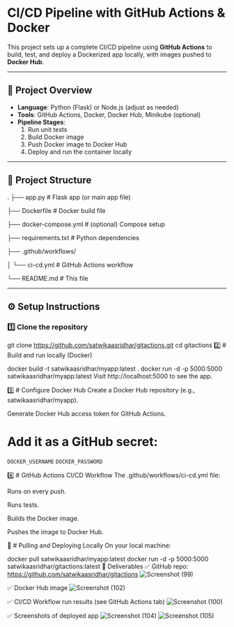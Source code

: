 # CI/CD Pipeline with GitHub Actions & Docker

This project sets up a complete CI/CD pipeline using **GitHub Actions** to build, test, and deploy a Dockerized app locally, with images pushed to **Docker Hub**.

---

## 🚀 Project Overview

- **Language**: Python (Flask) or Node.js (adjust as needed)
- **Tools**: GitHub Actions, Docker, Docker Hub, Minikube (optional)
- **Pipeline Stages**:
  1. Run unit tests
  2. Build Docker image
  3. Push Docker image to Docker Hub
  4. Deploy and run the container locally

---

## 📂 Project Structure

.
├── app.py # Flask app (or main app file)

├── Dockerfile # Docker build file

├── docker-compose.yml # (optional) Compose setup

├── requirements.txt # Python dependencies

├── .github/workflows/

│ └── ci-cd.yml # GitHub Actions workflow

└── README.md # This file


---

## ⚙ Setup Instructions

### 1️⃣ Clone the repository

git clone https://github.com/satwikaasridhar/gitactions.git
cd gitactions
2️⃣ # Build and run locally (Docker)

docker build -t satwikaasridhar/myapp:latest .
docker run -d -p 5000:5000 satwikaasridhar/myapp:latest
Visit http://localhost:5000 to see the app.

3️⃣ # Configure Docker Hub
Create a Docker Hub repository (e.g., satwikaasridhar/myapp).

Generate Docker Hub access token for GitHub Actions.

# Add it as a GitHub secret:

`DOCKER_USERNAME`
`DOCKER_PASSWORD`

4️⃣ # GitHub Actions CI/CD Workflow
The .github/workflows/ci-cd.yml file:

Runs on every push.

Runs tests.

Builds the Docker image.

Pushes the image to Docker Hub.

🐳 # Pulling and Deploying Locally
On your local machine:

docker pull satwikaasridhar/myapp:latest
docker run -d -p 5000:5000 satwikaasridhar/gitactions:latest
📸 Deliverables
✅ GitHub repo: https://github.com/satwikaasridhar/gitactions
![Screenshot (99)](https://github.com/user-attachments/assets/40c7371b-f70b-4ba2-88fe-2d87cbb23aa3)

✅ Docker Hub image
![Screenshot (102)](https://github.com/user-attachments/assets/ac3a8d87-8438-49f9-9098-e1f721be9bef)

✅ CI/CD Workflow run results (see GitHub Actions tab)
![Screenshot (100)](https://github.com/user-attachments/assets/1739e85e-1de4-49c3-aca6-ef465b123f8e)

✅ Screenshots of deployed app
![Screenshot (104)](https://github.com/user-attachments/assets/7fcfcd0f-4f5d-47ce-ae2f-f9f56858005d)
![Screenshot (105)](https://github.com/user-attachments/assets/dce7029d-b037-4b03-aca2-3908583f7bed)

